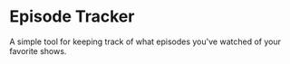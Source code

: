 # Episode Tracker

A simple tool for keeping track of what episodes you've watched of your favorite shows.